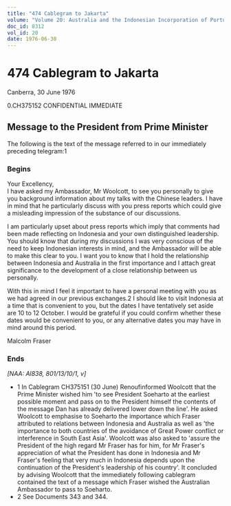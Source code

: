 ```yaml
---
title: "474 Cablegram to Jakarta"
volume: "Volume 20: Australia and the Indonesian Incorporation of Portuguese Timor, 1974-1976"
doc_id: 8312
vol_id: 20
date: 1976-06-30
---
```


# 474 Cablegram to Jakarta

Canberra, 30 June 1976

0.CH375152 CONFIDENTIAL IMMEDIATE

## Message to the President from Prime Minister

The following is the text of the message referred to in our immediately preceding telegram:1

### Begins

Your Excellency,  
I have asked my Ambassador, Mr Woolcott, to see you personally to give you background information about my talks with the Chinese leaders. I have in mind that he particularly discuss with you press reports which could give a misleading impression of the substance of our discussions.

I am particularly upset about press reports which imply that comments had been made reflecting on Indonesia and your own distinguished leadership. You should know that during my discussions I was very conscious of the need to keep Indonesian interests in mind, and the Ambassador will be able to make this clear to you. I want you to know that I hold the relationship between Indonesia and Australia in the first importance and I attach great significance to the development of a close relationship between us personally.

With this in mind I feel it important to have a personal meeting with you as we had agreed in our previous exchanges.2 I should like to visit Indonesia at a time that is convenient to you, but the dates I have tentatively set aside are 10 to 12 October. I would be grateful if you could confirm whether these dates would be convenient to you, or any alternative dates you may have in mind around this period.

Malcolm Fraser

### Ends

_[NAA: Al838, 801/13/10/1, v]_

  * 1 In Cablegram CH375151 (30 June) Renoufinformed Woolcott that the Prime Minister wished him 'to see President Soeharto at the earliest possible moment and pass on to the President himself the contents of the message Dan has already delivered lower down the line'. He asked Woolcott to emphasise to Soeharto the importance which Fraser attributed to relations between Indonesia and Australia as well as 'the importance to both countries of the avoidance of Great Power conflict or interference in South East Asia'. Woolcott was also asked to 'assure the President of the high regard Mr Fraser has for him, for Mr Fraser's appreciation of what the President has done in Indonesia and Mr Fraser's feeling that very much in Indonesia depends upon the continuation of the President's leadership of his country'. It concluded by advising Woolcott that the immediately following cablegram contained the text of a message which Fraser wished the Australian Ambassador to pass to Soeharto.
  * 2 See Documents 343 and 344.



